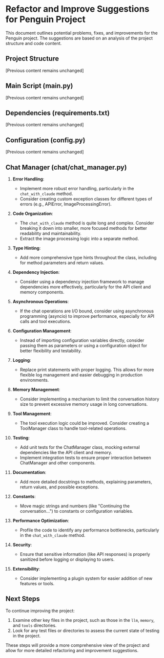 # Refactor and Improve Suggestions for Penguin Project

This document outlines potential problems, fixes, and improvements for the Penguin project. The suggestions are based on an analysis of the project structure and code content.

## Project Structure

[Previous content remains unchanged]

## Main Script (main.py)

[Previous content remains unchanged]

## Dependencies (requirements.txt)

[Previous content remains unchanged]

## Configuration (config.py)

[Previous content remains unchanged]

## Chat Manager (chat/chat_manager.py)

1. **Error Handling**:
   - Implement more robust error handling, particularly in the `chat_with_claude` method.
   - Consider creating custom exception classes for different types of errors (e.g., APIError, ImageProcessingError).

2. **Code Organization**:
   - The `chat_with_claude` method is quite long and complex. Consider breaking it down into smaller, more focused methods for better readability and maintainability.
   - Extract the image processing logic into a separate method.

3. **Type Hinting**:
   - Add more comprehensive type hints throughout the class, including for method parameters and return values.

4. **Dependency Injection**:
   - Consider using a dependency injection framework to manage dependencies more effectively, particularly for the API client and memory components.

5. **Asynchronous Operations**:
   - If the chat operations are I/O bound, consider using asynchronous programming (asyncio) to improve performance, especially for API calls and tool executions.

6. **Configuration Management**:
   - Instead of importing configuration variables directly, consider passing them as parameters or using a configuration object for better flexibility and testability.

7. **Logging**:
   - Replace print statements with proper logging. This allows for more flexible log management and easier debugging in production environments.

8. **Memory Management**:
   - Consider implementing a mechanism to limit the conversation history size to prevent excessive memory usage in long conversations.

9. **Tool Management**:
   - The tool execution logic could be improved. Consider creating a ToolManager class to handle tool-related operations.

10. **Testing**:
    - Add unit tests for the ChatManager class, mocking external dependencies like the API client and memory.
    - Implement integration tests to ensure proper interaction between ChatManager and other components.

11. **Documentation**:
    - Add more detailed docstrings to methods, explaining parameters, return values, and possible exceptions.

12. **Constants**:
    - Move magic strings and numbers (like "Continuing the conversation...") to constants or configuration variables.

13. **Performance Optimization**:
    - Profile the code to identify any performance bottlenecks, particularly in the `chat_with_claude` method.

14. **Security**:
    - Ensure that sensitive information (like API responses) is properly sanitized before logging or displaying to users.

15. **Extensibility**:
    - Consider implementing a plugin system for easier addition of new features or tools.

## Next Steps

To continue improving the project:

1. Examine other key files in the project, such as those in the `llm`, `memory`, and `tools` directories.
2. Look for any test files or directories to assess the current state of testing in the project.

These steps will provide a more comprehensive view of the project and allow for more detailed refactoring and improvement suggestions.